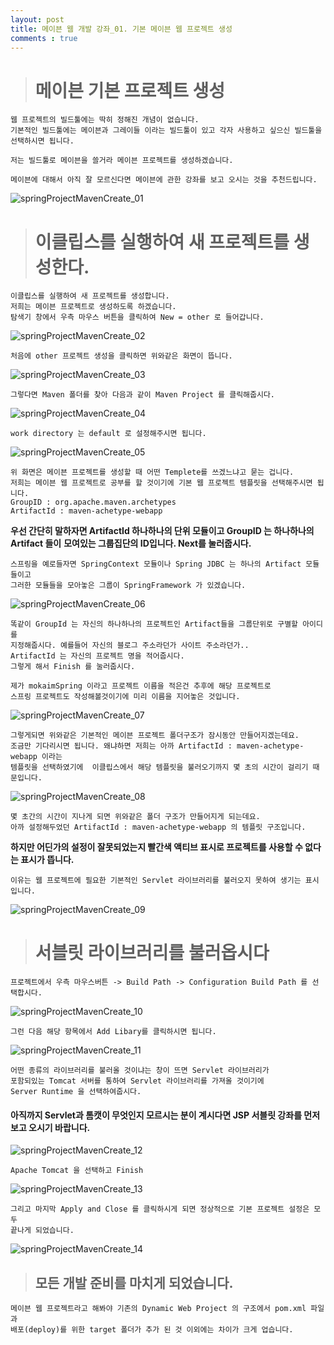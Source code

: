 ```yaml
---
layout: post
title: 메이븐 웹 개발 강좌_01. 기본 메이븐 웹 프로젝트 생성
comments : true
---
```


> # 메이븐 기본 프로젝트 생성

    웹 프로젝트의 빌드툴에는 딱히 정해진 개념이 없습니다.
    기본적인 빌드툴에는 메이븐과 그레이들 이라는 빌드툴이 있고 각자 사용하고 싶으신 빌드툴을
    선택하시면 됩니다.

    저는 빌드툴로 메이븐을 쓸거라 메이븐 프로젝트를 생성하겠습니다.

    메이븐에 대해서 아직 잘 모르신다면 메이븐에 관한 강좌를 보고 오시는 것을 추천드립니다.



![springProjectMavenCreate_01](/assets/springProjectMavenCreate_01.png)

> # 이클립스를 실행하여 새 프로젝트를 생성한다.

    이클립스를 실행하여 새 프로젝트를 생성합니다.
    저희는 메이븐 프로젝트로 생성하도록 하겠습니다.
    탐색기 창에서 우측 마우스 버튼을 클릭하여 New = other 로 들어갑니다.




![springProjectMavenCreate_02](/assets/springProjectMavenCreate_02.png)



    처음에 other 프로젝트 생성을 클릭하면 위와같은 화면이 뜹니다.




![springProjectMavenCreate_03](/assets/springProjectMavenCreate_03.png)


    그렇다면 Maven 폴더를 찾아 다음과 같이 Maven Project 를 클릭해줍시다.


![springProjectMavenCreate_04](/assets/springProjectMavenCreate_04.png)


    work directory 는 default 로 설정해주시면 됩니다.


![springProjectMavenCreate_05](/assets/springProjectMavenCreate_05.png)



    위 화면은 메이븐 프로젝트를 생성할 때 어떤 Templete를 쓰겠느냐고 묻는 겁니다.
    저희는 메이븐 웹 프로젝트로 공부를 할 것이기에 기본 웹 프로젝트 템플릿을 선택해주시면 됩니다.
    GroupID : org.apache.maven.archetypes
    ArtifactId : maven-achetype-webapp



__우선 간단히 말하자면 ArtifactId 하나하나의 단위 모듈이고 GroupID 는 하나하나의 Artifact 들이__
__모여있는 그룹집단의 ID입니다. Next를 눌러줍시다.__


    스프링을 예로들자면 SpringContext 모듈이나 Spring JDBC 는 하나의 Artifact 모듈들이고
    그러한 모듈들을 모아놓은 그룹이 SpringFramework 가 있겠습니다.




![springProjectMavenCreate_06](/assets/springProjectMavenCreate_06.png)



    똑같이 GroupId 는 자신의 하나하나의 프로젝트인 Artifact들을 그룹단위로 구별할 아이디를
    지정해줍시다. 예를들어 자신의 블로그 주소라던가 사이트 주소라던가..
    ArtifactId 는 자신의 프로젝트 명을 적어줍시다.
    그렇게 해서 Finish 를 눌러줍시다.

    제가 mokaimSpring 이라고 프로젝트 이름을 적은건 추후에 해당 프로젝트로
    스프링 프로젝트도 작성해볼것이기에 미리 이름을 지어놓은 것입니다.



![springProjectMavenCreate_07](/assets/springProjectMavenCreate_07.png)



    그렇게되면 위와같은 기본적인 메이븐 프로젝트 폴더구조가 잠시동안 만들어지겠는데요.
    조금만 기다리시면 됩니다. 왜냐하면 저희는 아까 ArtifactId : maven-achetype-webapp 이라는
    템플릿을 선택하였기에  이클립스에서 해당 템플릿을 불러오기까지 몇 초의 시간이 걸리기 때문입니다.



![springProjectMavenCreate_08](/assets/springProjectMavenCreate_08.png)



    몇 초간의 시간이 지나게 되면 위와같은 폴더 구조가 만들어지게 되는데요.
    아까 설정해두었던 ArtifactId : maven-achetype-webapp 의 템플릿 구조입니다.

__하지만 어딘가의 설정이 잘못되었는지 빨간색 액티브 표시로 프로젝트를 사용할 수 없다는 표시가 뜹니다.__

    이유는 웹 프로젝트에 필요한 기본적인 Servlet 라이브러리를 불러오지 못하여 생기는 표시입니다.




![springProjectMavenCreate_09](/assets/springProjectMavenCreate_09.png)



> # 서블릿 라이브러리를 불러옵시다

    프로젝트에서 우측 마우스버튼 -> Build Path -> Configuration Build Path 를 선택합시다.


![springProjectMavenCreate_10](/assets/springProjectMavenCreate_10.png)


    그런 다음 해당 항목에서 Add Libary를 클릭하시면 됩니다.


![springProjectMavenCreate_11](/assets/springProjectMavenCreate_11.png)



    어떤 종류의 라이브러리를 불러올 것이냐는 창이 뜨면 Servlet 라이브러리가
    포함되있는 Tomcat 서버를 통하여 Servlet 라이브러리를 가져올 것이기에
    Server Runtime 을 선택하여줍시다.

#### 아직까지 Servlet과 톰캣이 무엇인지 모르시는 분이 계시다면 JSP 서블릿 강좌를 먼저 보고 오시기 바랍니다.



![springProjectMavenCreate_12](/assets/springProjectMavenCreate_12.png)




    Apache Tomcat 을 선택하고 Finish




![springProjectMavenCreate_13](/assets/springProjectMavenCreate_13.png)



    그리고 마지막 Apply and Close 를 클릭하시게 되면 정상적으로 기본 프로젝트 설정은 모두
    끝나게 되었습니다.




![springProjectMavenCreate_14](/assets/springProjectMavenCreate_14.png)




> ## 모든 개발 준비를 마치게 되었습니다.
    메이븐 웹 프로젝트라고 해봐야 기존의 Dynamic Web Project 의 구조에서 pom.xml 파일과
    배포(deploy)를 위한 target 폴더가 추가 된 것 이외에는 차이가 크게 업습니다.
